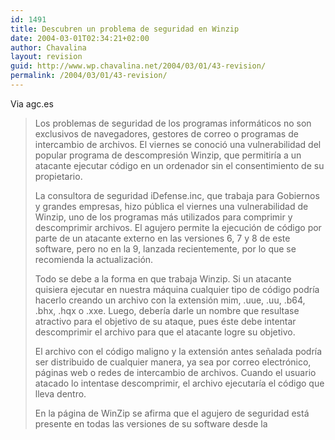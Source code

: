 ```yaml
---
id: 1491
title: Descubren un problema de seguridad en Winzip
date: 2004-03-01T02:34:21+02:00
author: Chavalina
layout: revision
guid: http://www.wp.chavalina.net/2004/03/01/43-revision/
permalink: /2004/03/01/43-revision/
---
```

Via <span class="alguien">agc.es</span>

> Los problemas de seguridad de los programas informáticos no son exclusivos de navegadores, gestores de correo o programas de intercambio de archivos. El viernes se conoci&oacute; una vulnerabilidad del popular programa de descompresi&oacute;n Winzip, que permitir&iacute;a a un atacante ejecutar c&oacute;digo en un ordenador sin el consentimiento de su propietario. 
> 
> La consultora de seguridad iDefense.inc, que trabaja para Gobiernos y grandes empresas, hizo p&uacute;blica el viernes una vulnerabilidad de Winzip, uno de los programas más utilizados para comprimir y descomprimir archivos. El agujero permite la ejecuci&oacute;n de c&oacute;digo por parte de un atacante externo en las versiones 6, 7 y 8 de este software, pero no en la 9, lanzada recientemente, por lo que se recomienda la actualizaci&oacute;n.
> 
> Todo se debe a la forma en que trabaja Winzip. Si un atacante quisiera ejecutar en nuestra máquina cualquier tipo de c&oacute;digo podr&iacute;a hacerlo creando un archivo con la extensi&oacute;n mim, .uue, .uu, .b64, .bhx, .hqx o .xxe. Luego, deber&iacute;a darle un nombre que resultase atractivo para el objetivo de su ataque, pues éste debe intentar descomprimir el archivo para que el atacante logre su objetivo.
> 
> El archivo con el c&oacute;digo maligno y la extensi&oacute;n antes se&ntilde;alada podr&iacute;a ser distribuido de cualquier manera, ya sea por correo electr&oacute;nico, páginas web o redes de intercambio de archivos. Cuando el usuario atacado lo intentase descomprimir, el archivo ejecutar&iacute;a el c&oacute;digo que lleva dentro.
> 
> En la página de WinZip se afirma que el agujero de seguridad está presente en todas las versiones de su software desde la